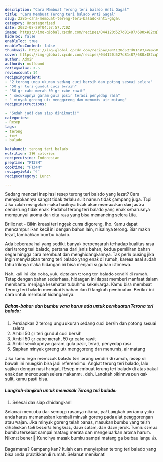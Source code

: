 ```yaml
---
description: "Cara Membuat Terong teri balado Anti Gagal"
title: "Cara Membuat Terong teri balado Anti Gagal"
slug: 2285-cara-membuat-terong-teri-balado-anti-gagal
category: Uncategorized
date: 2022-08-29T04:07:57.720Z
image: https://img-global.cpcdn.com/recipes/044120d527d81487/680x482cq70/terong-teri-balado-foto-resep-utama.jpg
hideToc: false
enableToc: true
enableTocContent: false
thumbnail: https://img-global.cpcdn.com/recipes/044120d527d81487/680x482cq70/terong-teri-balado-foto-resep-utama.jpg
cover: https://img-global.cpcdn.com/recipes/044120d527d81487/680x482cq70/terong-teri-balado-foto-resep-utama.jpg
author: Admin
authorAv: notfound
ratingvalue: 3.5
reviewcount: 14
recipeingredient:
- "2 terong ungu ukuran sedang cuci bersih dan potong sesuai selera"
- "50 gr teri gundul cuci bersih"
- "50 gr cabe merah 50 gr cabe rawit"
- " secukupnya garam gula pasir terasi penyedap rasa"
- " minyak goreng utk menggoreng dan menumis air matang"
recipeinstructions:

- "Sudah jadi dan siap dinikmati!"
categories:
- Resep
tags:
- terong
- teri
- balado

katakunci: terong teri balado 
nutrition: 186 calories
recipecuisine: Indonesian
preptime: "PT37M"
cooktime: "PT34M"
recipeyield: "4"
recipecategory: Lunch

---
```



Sedang mencari inspirasi resep terong teri balado yang lezat? Cara menyiapkannya sangat tidak terlalu sulit namun tidak gampang juga. Tapi Jika salah mengolah maka hasilnya tidak akan memuaskan dan justru cenderung tidak enak. Padahal terong teri balado yang enak seharusnya mempunyai aroma dan cita rasa yang bisa memancing selera kita.


Brilio.net - Bikin kreasi teri nggak cuma digoreng, lho. Kamu dapat mencampur ikan kecil ini dengan bahan lain, misalnya terong. Biar makin lezat, tambahkan bumbu balado.

Ada beberapa hal yang sedikit banyak berpengaruh terhadap kualitas rasa dari terong teri balado, pertama dari jenis bahan, kedua pemilihan bahan segar hingga cara membuat dan menghidangkannya. Tak perlu pusing jika ingin menyiapkan terong teri balado yang enak di rumah, karena asal sudah tahu triknya maka hidangan ini bisa menjadi suguhan istimewa.


Nah, kali ini kita coba, yuk, ciptakan terong teri balado sendiri di rumah. Tetap dengan bahan sederhana, hidangan ini dapat memberi manfaat dalam membantu menjaga kesehatan tubuhmu sekeluarga. Kamu bisa membuat Terong teri balado memakai 5 bahan dan 0 langkah pembuatan. Berikut ini cara untuk membuat hidangannya.

<!--inarticleads1-->

##### Bahan-bahan dan bumbu yang harus ada untuk pembuatan Terong teri balado:

1. Persiapkan 2 terong ungu ukuran sedang cuci bersih dan potong sesuai selera
1. Ambil 50 gr teri gundul cuci bersih
1. Ambil 50 gr cabe merah, 50 gr cabe rawit
1. Ambil  secukupnya: garam, gula pasir, terasi, penyedap rasa
1. Siapkan  minyak goreng utk menggoreng dan menumis, air matang


Jika kamu ingin memasak balado teri terung sendiri di rumah, resep di bawah ini mungkin bisa jadi referensimu. Angkat terung teri balado, lalu sajikan dengan nasi hangat. Resep membuat terung teri balado di atas bakal enak dan menggugah selera makanmu, deh. Langkah bikinnya pun gak sulit, kamu pasti bisa. 

<!--inarticleads2-->

##### Langkah-langkah untuk memasak Terong teri balado:


1. Selesai dan siap dihidangkan!

Selamat mencoba dan semoga rasanya nikmat, ya! Langkah pertama yaitu anda harus memanaskan kembali minyak goreng pada alat penggorengan atau wajan. Jika minyak goreng telah panas, masukan bumbu yang telah dihaluskan tadi beserta lengkuas, daun salam, dan daun jeruk. Tumis semua bumbu tersebut sampai matang merata dan mengeluarkan aroma harum. Nikmat bener 🤤 Kuncinya masak bumbu sampai matang ga berbau langu 👍. 

Bagaimana? Gampang kan? Itulah cara menyiapkan terong teri balado yang bisa anda praktikkan di rumah. Selamat menikmati
